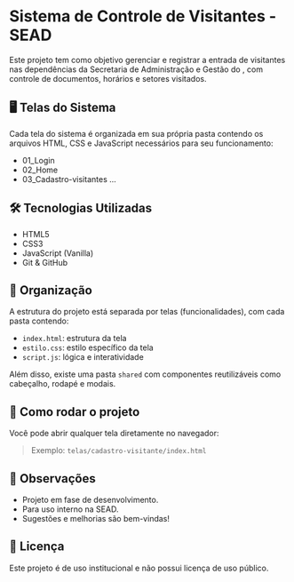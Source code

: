 # Sistema de Controle de Visitantes - SEAD

Este projeto tem como objetivo gerenciar e registrar a entrada de visitantes nas dependências da Secretaria de Administração e Gestão do , com controle de documentos, horários e setores visitados.

## 🖥️ Telas do Sistema

Cada tela do sistema é organizada em sua própria pasta contendo os arquivos HTML, CSS e JavaScript necessários para seu funcionamento:

- 01_Login
- 02_Home
- 03_Cadastro-visitantes
...

## 🛠️ Tecnologias Utilizadas

- HTML5
- CSS3
- JavaScript (Vanilla)
- Git & GitHub

## 📂 Organização

A estrutura do projeto está separada por telas (funcionalidades), com cada pasta contendo:
- `index.html`: estrutura da tela
- `estilo.css`: estilo específico da tela
- `script.js`: lógica e interatividade

Além disso, existe uma pasta `shared` com componentes reutilizáveis como cabeçalho, rodapé e modais.

## 🚀 Como rodar o projeto

Você pode abrir qualquer tela diretamente no navegador:

> Exemplo: `telas/cadastro-visitante/index.html`

## 📌 Observações

- Projeto em fase de desenvolvimento.
- Para uso interno na SEAD.
- Sugestões e melhorias são bem-vindas!

## 📄 Licença

Este projeto é de uso institucional e não possui licença de uso público.
